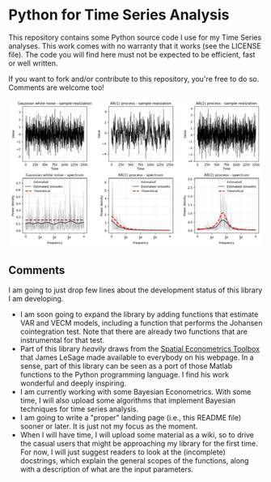 # Python for Time Series Analysis

This repository contains some Python source code I use for my Time Series analyses.
This work comes with no warranty that it works (see the LICENSE file).
The code you will find here must not be expected to be efficient, fast or well written.

If you want to fork and/or contribute to this repository, you're free to do so.
Comments are welcome too!

![Estimated spectra](./t_spectrum.png)


## Comments

I am going to just drop few lines about the development status of this library I am developing.

* I am soon going to expand the library by adding functions that estimate VAR and VECM models, including a function that performs the Johansen cointegration test.
  Note that there are already two functions that are instrumental for that test.
* Part of this library *heavily* draws from the [Spatial Econometrics Toolbox](http://www.spatial-econometrics.com/) that James LeSage made available to everybody on his webpage.
  In a sense, part of this library can be seen as a port of those Matlab functions to the Python programming language.
  I find his work wonderful and deeply inspiring.
* I am currently working with some Bayesian Econometrics.
  With some time, I will also upload some algorithms that implement Bayesian techniques for time series analysis.
* I am going to write a "proper" landing page (i.e., this README file) sooner or later.
  It is just not my focus as the moment.
* When I will have time, I will upload some material as a wiki, so to drive the casual users that might be approaching my library for the first time.
  For now, I will just suggest readers to look at the (incomplete) docstrings, which explain the general scopes of the functions, along with a description of what are the input parameters.
